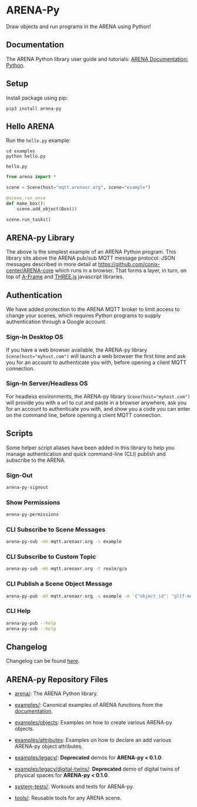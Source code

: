 # ARENA-Py
Draw objects and run programs in the ARENA using Python!

## Documentation
The ARENA Python library user guide and tutorials:
[ARENA Documentation: Python](https://arena.conix.io/content/python/).

## Setup
Install package using pip:
```shell
pip3 install arena-py
```

## Hello ARENA
Run the `hello.py` example:
```shell
cd examples
python hello.py
```

`hello.py`
```python
from arena import *

scene = Scene(host="mqtt.arenaxr.org", scene="example")

@scene.run_once
def make_box():
    scene.add_object(Box())

scene.run_tasks()
```

## ARENA-py Library
The above is the simplest example of an ARENA Python program. This library sits above the ARENA pub/sub MQTT
message protocol: JSON messages described in more detail at https://github.com/conix-center/ARENA-core which runs in a browser.
That forms a layer, in turn, on top of [A-Frame](https://aframe.io/) and [THREE.js](http://threejs.org/) javascript libraries.

## Authentication
We have added protection to the ARENA MQTT broker to limit access to change your scenes, which requires Python programs to supply authentication through a Google account.

### Sign-In Desktop OS
If you have a web browser available, the ARENA-py library `Scene(host="myhost.com")` will launch a web browser the first time and ask you for an account to authenticate you with, before opening a client MQTT connection.

### Sign-In Server/Headless OS
For headless environments, the ARENA-py library `Scene(host="myhost.com")` will provide you with a url to cut and paste in a browser anywhere, ask you for an account to authenticate you with, and show you a code you can enter on the command line, before opening a client MQTT connection.

## Scripts
Some helper script aliases have been added in this library to help you manage authentication and quick command-line (CLI) publish and subscribe to the ARENA.

### Sign-Out
```bash
arena-py-signout
```
### Show Permissions
```bash
arena-py-permissions
```
### CLI Subscribe to Scene Messages
```bash
arena-py-sub -mh mqtt.arenaxr.org -s example
```
### CLI Subscribe to Custom Topic
```bash
arena-py-sub -mh mqtt.arenaxr.org -t realm/g/a
```
### CLI Publish a Scene Object Message
```bash
arena-py-pub -mh mqtt.arenaxr.org -s example -m '{"object_id": "gltf-model_Earth", "action": "create", "type": "object", "data": {"object_type": "gltf-model", "position": {"x":0, "y": 0.1, "z": 0}, "url": "store/models/Earth.glb", "scale": {"x": 5, "y": 5, "z": 5}}}'
```
### CLI Help
```bash
arena-py-pub --help
arena-py-sub --help
```

## Changelog
Changelog can be found [here](https://github.com/conix-center/ARENA-py/tree/master/CHANGELOG.md).

## ARENA-py Repository Files
- [arena/](https://github.com/conix-center/ARENA-py/tree/master/arena/): The ARENA Python library.

- [examples/](https://github.com/conix-center/ARENA-py/tree/master/examples/): Canonical examples of ARENA functions from the [documentation](https://arena.conix.io/content/python/).
- [examples/objects](https://github.com/conix-center/ARENA-py/tree/master/examples/objects): Examples on how to create various ARENA-py objects.
- [examples/attributes](https://github.com/conix-center/ARENA-py/tree/master/examples/attributes): Examples on how to declare an add various ARENA-py object attributes.

- [examples/legacy/](https://github.com/conix-center/ARENA-py/tree/master/examples/legacy/): **Deprecated** demos for **ARENA-py < 0.1.0**.
- [examples/legacy/digital-twins/](https://github.com/conix-center/ARENA-py/tree/master/examples/legacy/digital-twins/): **Deprecated** demo of digital twins of physical spaces for **ARENA-py < 0.1.0**.

- [system-tests/](https://github.com/conix-center/ARENA-py/tree/master/system-tests/): Workouts and tests for ARENA-py.

- [tools/](https://github.com/conix-center/ARENA-py/tree/master/tools/): Reusable tools for any ARENA scene.
